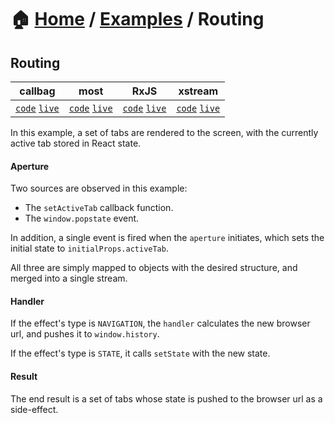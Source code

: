 # 🏠 [Home](../../) / [Examples](../) / Routing

## Routing

<!-- prettier-ignore-start -->
| callbag | most | RxJS | xstream |
| --- | --- | --- | --- |
| [`code`](./callbag) [`live`](https://codesandbox.io/s/github/fanduel-oss/refract/tree/master/examples/routing/callbag) | [`code`](./most) [`live`](https://codesandbox.io/s/github/fanduel-oss/refract/tree/master/examples/routing/most)  | [`code`](./rxjs) [`live`](https://codesandbox.io/s/github/fanduel-oss/refract/tree/master/examples/routing/rxjs)  | [`code`](./xstream) [`live`](https://codesandbox.io/s/github/fanduel-oss/refract/tree/master/examples/routing/xstream)  |
<!-- prettier-ignore-end -->

In this example, a set of tabs are rendered to the screen, with the currently active tab stored in React state.

#### Aperture

Two sources are observed in this example:

*   The `setActiveTab` callback function.
*   The `window.popstate` event.

In addition, a single event is fired when the `aperture` initiates, which sets the initial state to `initialProps.activeTab`.

All three are simply mapped to objects with the desired structure, and merged into a single stream.

#### Handler

If the effect's type is `NAVIGATION`, the `handler` calculates the new browser url, and pushes it to `window.history`.

If the effect's type is `STATE`, it calls `setState` with the new state.

#### Result

The end result is a set of tabs whose state is pushed to the browser url as a side-effect.

